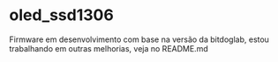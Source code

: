 # oled_ssd1306
Firmware em desenvolvimento com base na versão da bitdoglab, estou trabalhando em outras melhorias, veja no README.md
